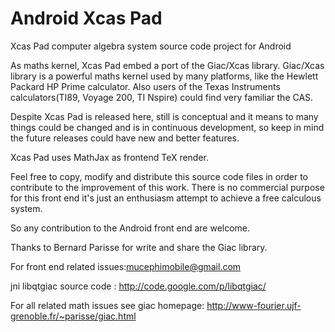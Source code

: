 Android Xcas Pad
================

Xcas Pad computer algebra system source code project for Android

As maths kernel, Xcas Pad embed a port of the Giac/Xcas library.
Giac/Xcas library is a powerful maths kernel used by many platforms, like the Hewlett Packard HP Prime calculator. 
Also users of the Texas Instruments calculators(TI89, Voyage 200, TI Nspire) could find very familiar the CAS.

Despite Xcas Pad is released here, still is conceptual and it means to many things could be changed and is in 
continuous development, so keep in mind the future releases could have new and better features.

Xcas Pad uses MathJax as frontend TeX render. 

Feel free to copy, modify and distribute this source code files in order to contribute to the improvement of this work.
There is no commercial purpose for this front end it's just an enthusiasm attempt to achieve a free calculous system.

So any contribution to the Android front end are welcome.

Thanks to Bernard Parisse for write and share the Giac library.

For front end related issues:mucephimobile@gmail.com

jni libqtgiac source code : http://code.google.com/p/libqtgiac/

For all related math issues see giac homepage:
http://www-fourier.ujf-grenoble.fr/~parisse/giac.html


